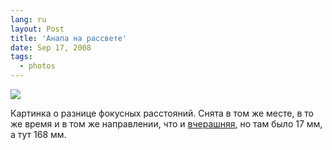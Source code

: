 ```yaml
---
lang: ru
layout: Post
title: 'Анапа на рассвете'
date: Sep 17, 2008
tags:
  - photos
---
```


![](photo://2008-09-09_5D_7604_Artem_Sapegin)

Картинка о разнице фокусных расстояний. Снята в том же месте, в то же время и в том же направлении, что и [вчерашняя](http://birdwatcher.ru/blog/2371/), но там было 17 мм, а тут 168 мм.
